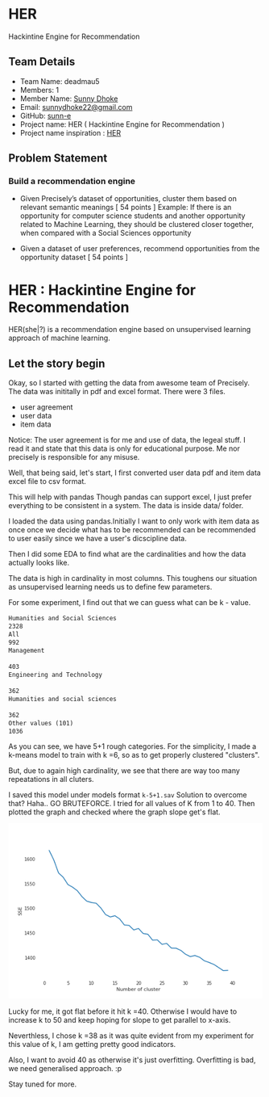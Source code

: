 # HER
 Hackintine Engine for Recommendation
 
 ## Team Details

- Team Name: deadmau5
- Members: 1
- Member Name: [Sunny Dhoke](https://linkedin.com/in/sunn-e)
- Email: sunnydhoke22@gmail.com
- GitHub: [sunn-e](https://github.com/sunn-e)
- Project name: HER ( Hackintine Engine for Recommendation )
- Project name inspiration : [HER](https://www.imdb.com/title/tt1798709/)
## Problem Statement

### Build a recommendation engine

- Given Precisely’s dataset of opportunities, cluster them based on relevant semantic meanings [ 54 points ]
Example: If there is an opportunity for computer science students and another opportunity related to Machine Learning, they should be clustered closer together, when compared with a Social Sciences opportunity

-  Given a dataset of user preferences, recommend opportunities from the opportunity dataset [ 54 points ]

# HER : Hackintine Engine for Recommendation

HER(she|?) is a recommendation engine based on unsupervised learning approach of machine learning. 

## Let the story begin

Okay, so I started with getting the data from awesome team of Precisely. The data was inititally in pdf and excel format. There were 3 files. 
- user agreement
- user data
- item data

Notice: The user agreement is for me and use of data, the legeal stuff. I read it and state that this data is only for educational purpose. Me nor precisely is responsible for any misuse.

Well, that being said, let's start, I first converted user data pdf and item data excel file to csv format.

This will help with pandas Though pandas can support excel, I just prefer everything to be consistent in a system. The data is inside data/ folder. 

I loaded the data using pandas.Initially I want to only work with item data as once once we decide what has to be recommended can be recommended to user easily since we have a user's dicscipline data.


Then I did some EDA to find what are the cardinalities and how the data actually looks like. 

The data is high in cardinality in most columns. This toughens our situation as unsupervised learning needs us to define few parameters.

For some experiment, I find out that we can guess what can be k - value. 
```
Humanities and Social Sciences	
2328
All	
992
Management	
 
403
Engineering and Technology	
 
362
Humanities and social sciences	
 
362
Other values (101)	
1036 

```
As you can see, we have 5+1 rough categories. For the simplicity, I made a k-means model to train with k =6, so as to get properly clustered "clusters".

But, due to again high cardinality, we see that there are way too many repeatations in all cluters. 

I saved this model under models format `k-5+1.sav`
Solution to overcome that? 
Haha.. GO BRUTEFORCE. I tried for all values of K from 1 to 40. 
Then plotted the graph and checked where the graph slope get's flat.

![sse vs k value ](graph-for-k.png)

Lucky for me, it got flat before it hit k =40. Otherwise I would have to increase k to 50 and keep hoping for slope to get parallel to x-axis.

Neverthless, I chose k =38 as it was quite evident from my experiment for this value of k, I am getting pretty good indicators.

Also, I want to avoid 40 as otherwise it's just overfitting. Overfitting is bad, we need generalised approach. :p

Stay tuned for more. 
